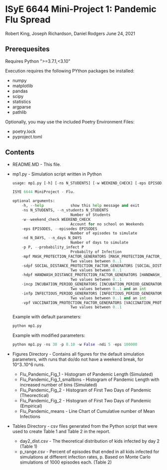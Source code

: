 # ISyE 6644 Mini-Project 1: Pandemic Flu Spread

Robert King, Joseph Richardson, Daniel Rodgers
June 24, 2021

## Prerequesites

Requires Python ">=3.7.1,<3.10"

Execution requires the following PYthon packages be installed:

* numpy
* matplotlib
* pandas
* scipy
* statistics
* argparse
* pathlib

Optionally, you may use the included Poetry Environment Files:

* poetry.lock
* pyproject.toml

## Contents

* README.MD - This file.
* mp1.py - Simulation script written in Python

    ```Python
    usage: mp1.py [-h] [-ns N_STUDENTS] [-w WEEKEND_CHECK] [-eps EPISODES] [-nd N_DAYS] [-p P] [-ndi N_DAYS_INFECTIOUS]

    ISYE 6644 MiniProject - Flu.

    optional arguments:
        -h, --help            show this help message and exit
        -ns N_STUDENTS, --n_students N_STUDENTS
                              Number of Students
        -w--weekend_check WEEKEND_CHECK
                              Account for no school on Weekends
        -eps EPISODES, --episodes EPISODES
                              Number of episodes to simulate
        -nd N_DAYS, --n_days N_DAYS
                              Number of days to simulate
        -p P, --probability_infect P
                              Probabilty of Infection
        -mpf MASK_PROTECTION_FACTOR_GENERATORS [MASK_PROTECTION_FACTOR_GENERATORS ...], --mask_pro_factor MASK_PROTECTION_FACTOR_GENERATORS [MASK_PROTECTION_FACTOR_GENERATORS ...]
                              Two values between 0..1
        -sdpf SOCIAL_DISTANCE_PROTECTION_FACTOR_GENERATORS [SOCIAL_DISTANCE_PROTECTION_FACTOR_GENERATORS ...], --soc_dist_pro_factor SOCIAL_DISTANCE_PROTECTION_FACTOR_GENERATORS [SOCIAL_DISTANCE_PROTECTION_FACTOR_GENERATORS ...]
                              Two values between 0..1
        -hdpf HANDWASH_DISTANCE_PROTECTION_FACTOR_GENERATORS [HANDWASH_DISTANCE_PROTECTION_FACTOR_GENERATORS ...], --hand_wash_pro_factor HANDWASH_DISTANCE_PROTECTION_FACTOR_GENERATORS [HANDWASH_DISTANCE_PROTECTION_FACTOR_GENERATORS ...]
                              Two values between 0..1
        -incp INCUBATION_PERIOD_GENERATORS [INCUBATION_PERIOD_GENERATORS ...], --incubation_period INCUBATION_PERIOD_GENERATORS [INCUBATION_PERIOD_GENERATORS ...]
                              Two values between 0..1 and an int
        -infp INFECTIOUS_PERIOD_GENERATORS [INFECTIOUS_PERIOD_GENERATORS ...], --infection_period INFECTIOUS_PERIOD_GENERATORS [INFECTIOUS_PERIOD_GENERATORS ...]
                              Two values between 0..1 and an int
        -vpf VACCINATION_PROTECTION_FACTOR_GENERATORS [VACCINATION_PROTECTION_FACTOR_GENERATORS ...], --vax_pro_factor VACCINATION_PROTECTION_FACTOR_GENERATORS [VACCINATION_PROTECTION_FACTOR_GENERATORS ...]
                              Two values between 0..1
    ```

    Example with default parameters:

    ```Python
    python mp1.py
    ```

    Example with modified parameters:

    ```Python
    python mp1.py -ns 30 -p 0.10 -w False -ndi 5 -eps 100000
    ```

* Figures Directory - Contains all figures for the default simulation parameters, with runs that do/do not have a weekend break, for 10^3..10^6 runs.
  * Flu_Pandemic_Fig_1 - Histogram of Pandemic Length (Simulated)
  * Flu_Pandemic_Fig_1_smallbins - Histogram of Pandemic Length with increased number of bins (Simulated)
  * Flu_Pandemic_Fig_2 - Histogram of First Two Days of Pandemic (Theorectical)
  * Flu_Pandemic_Fig_2 - Histogram of First Two Days of Pandemic (Empirical)
  * Flu_Pandemic_means - Line Chart of Cumulative number of Mean Infections

* Tables Directory - csv files generated from the Python script that were used to create Table 1 and Table 2 in the report.
  * day2_dist.csv - The theoretical distribution of kids infected by day 2 (Table 1)
  * p_range.csv - Percent of episodes that ended in all kids infected for simulations at different infection rates, p. Based on Monte Carlo simulations of 1000 episodes each. (Table 2)
